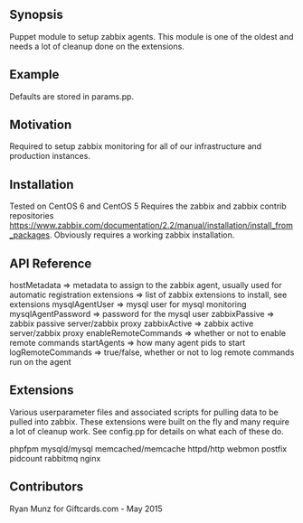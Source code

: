## Synopsis

Puppet module to setup zabbix agents. This module is one of the oldest and needs a lot of cleanup done on the extensions.

## Example

Defaults are stored in params.pp.

## Motivation

Required to setup zabbix monitoring for all of our infrastructure and production instances.

## Installation

Tested on CentOS 6 and CentOS 5
Requires the zabbix and zabbix contrib repositories https://www.zabbix.com/documentation/2.2/manual/installation/install_from_packages.
Obviously requires a working zabbix installation.

## API Reference

hostMetadata => metadata to assign to the zabbix agent, usually used for automatic registration
extensions => list of zabbix extensions to install, see extensions
mysqlAgentUser => mysql user for mysql monitoring
mysqlAgentPassword => password for the mysql user
zabbixPassive => zabbix passive server/zabbix proxy
zabbixActive => zabbix active server/zabbix proxy
enableRemoteCommands => whether or not to enable remote commands
startAgents => how many agent pids to start
logRemoteCommands => true/false, whether or not to log remote commands run on the agent

## Extensions

Various userparameter files and associated scripts for pulling data to be pulled into zabbix. These extensions were built on the fly and many require a lot of cleanup work. See config.pp for details on what each of these do.

phpfpm
mysqld/mysql
memcached/memcache
httpd/http
webmon
postfix
pidcount
rabbitmq
nginx

## Contributors

Ryan Munz for Giftcards.com - May 2015
